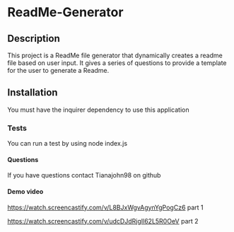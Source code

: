# ReadMe-Generator

## Description 
This project is a ReadMe file generator that dynamically creates a readme file based on user input.
It gives a series of questions to provide a template for the user to generate a Readme.


## Installation

You must have the inquirer dependency to use this application

###  Tests

You can run a test by using node index.js

#### Questions


If you have questions contact Tianajohn98 on github 

#### Demo video

https://watch.screencastify.com/v/L8BJxWgvAgynYgPogCz6  part 1

https://watch.screencastify.com/v/udcDJdRjgIl62L5R0OeV  part 2
